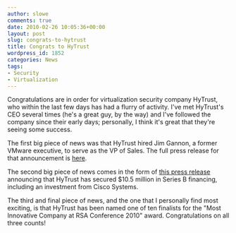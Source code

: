 ```yaml
---
author: slowe
comments: true
date: 2010-02-26 10:05:36+00:00
layout: post
slug: congrats-to-hytrust
title: Congrats to HyTrust
wordpress_id: 1852
categories: News
tags:
- Security
- Virtualization
---
```


Congratulations are in order for virtualization security company HyTrust, who within the last few days has had a flurry of activity. I've met HyTrust's CEO several times (he's a great guy, by the way) and I've followed the company since their early days; personally, I think it's great that they're seeing some success.

The first big piece of news was that HyTrust hired Jim Gannon, a former VMware executive, to serve as the VP of Sales. The full press release for that announcement is [here](http://www.hytrust.com/company/press-release-20100223-jim-gannon).

The second big piece of news comes in the form of [this press release](http://www.hytrust.com/company/press-release-20100224-funding) announcing that HyTrust has secured $10.5 million in Series B financing, including an investment from Cisco Systems.

The third and final piece of news, and the one that I personally find most exciting, is that HyTrust has been named one of ten finalists for the "Most Innovative Company at RSA Conference 2010" award. Congratulations on all three counts!
